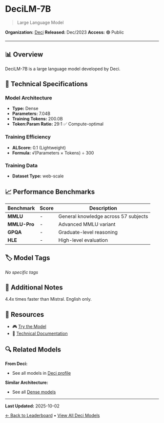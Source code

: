# DeciLM-7B

> Large Language Model

**Organization:** [Deci](../../labs/deci.md)
**Released:** Dec/2023
**Access:** 🟢 Public

---

## 📊 Overview

DeciLM-7B is a large language model developed by Deci.

## 🔧 Technical Specifications

### Model Architecture
- **Type:** Dense
- **Parameters:** 7.04B
- **Training Tokens:** 200.0B
- **Token:Param Ratio:** 29:1 ✅ Compute-optimal

### Training Efficiency
- **ALScore:** 0.1 (Lightweight)
- **Formula:** √(Parameters × Tokens) ÷ 300

### Training Data
- **Dataset Type:** web-scale

## 📈 Performance Benchmarks

| Benchmark | Score | Description |
|-----------|-------|-------------|
| **MMLU** | - | General knowledge across 57 subjects |
| **MMLU-Pro** | - | Advanced MMLU variant |
| **GPQA** | - | Graduate-level reasoning |
| **HLE** | - | High-level evaluation |

## 🏷️ Model Tags

_No specific tags_

## 📝 Additional Notes

4.4x times faster than Mistral. English only.

## 🔗 Resources

- 🎮 [Try the Model](https://console.deci.ai/infery-llm-demo)
- 📄 [Technical Documentation](https://deci.ai/blog/introducing-DeciLM-7b-the-fastest-and-most-accurate-7b-large-language-model-to-date)

## 🔍 Related Models

**From Deci:**
- See all models in [Deci profile](../../labs/deci.md)

**Similar Architecture:**
- See all [Dense models](../../architectures/dense.md)

---

**Last Updated:** 2025-10-02

[← Back to Leaderboard](../../README.md) • [View All Deci Models](../../labs/deci.md)
